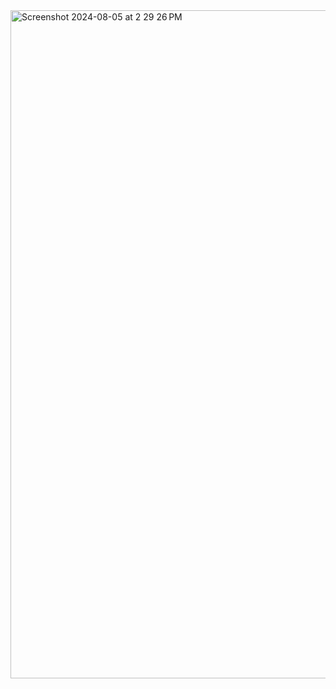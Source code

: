 <img width="1069" alt="Screenshot 2024-08-05 at 2 29 26 PM" src="https://github.com/user-attachments/assets/d0a392e7-07e0-4c07-8b20-9b598c41b309">
